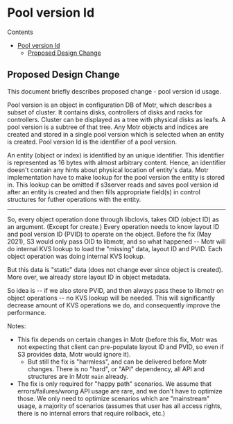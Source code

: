 # Pool version Id

Contents

- [Pool version Id](#pool-version-id)
  - [Proposed Design Change](#proposed-design-change)


## Proposed Design Change

This document briefly describes proposed change - pool version id usage.

Pool version is an object in configuration DB of Motr, which describes a subset of cluster.
It contains disks, controllers of disks and racks for controllers.
Cluster can be displayed as a tree with physical disks as leafs.
A pool version is a subtree of that tree.
Any Motr objects and indices are created and stored in a single pool version which is selected when an entity is created.
Pool version Id is the identifier of a pool version.

An entity (object or index) is identified by an unique identifier. This identifier is represented as 16 bytes with almost arbitrary content. Hence, an identifier doesn't contain any hints about physical location of entity's data.
Motr implementation have to make lookup for the pool version the entity is stored in.
This lookup can be omitted if s3server reads and saves pool version id after an entity is created and then fills appropriate field(s) in control structures for futher operations with the entity.

* * *

So, every object operation done through libclovis, takes OID (object ID) as an argument.  (Except for create.)  Every operation needs to know layout ID and pool version ID (PVID) to operate on the object.  Before the fix (May 2021), S3 would only pass OID to libmotr, and so what happened -- Motr will do internal KVS lookup to load the "missing" data, layout ID and PVID.  Each object operation was doing internal KVS lookup.

But this data is "static" data (does not change ever since object is created).  More over, we already store layout ID in object metadata.

So idea is -- if we also store PVID, and then always pass these to libmotr on object operations -- no KVS lookup will be needed.  This will significantly decrease amount of KVS operations we do, and consequently improve the performance.

Notes:

* This fix depends on certain changes in Motr (before this fix, Motr was not expecting that client can pre-populate layout ID and PVID, so even if S3 provides data, Motr would ignore it).
  * But still the fix is "harmless", and can be delivered before Motr changes.  There is no "hard", or "API" dependency, all API and structures are in Motr `main` already.
* The fix is only required for "happy path" scenarios.  We assume that errors/failures/wrong API usage are rare, and we don't have to optimize those.  We only need to optimize scenarios which are "mainstream" usage, a majority of scenarios (assumes that user has all access rights, there is no internal errors that require rollback, etc.)
